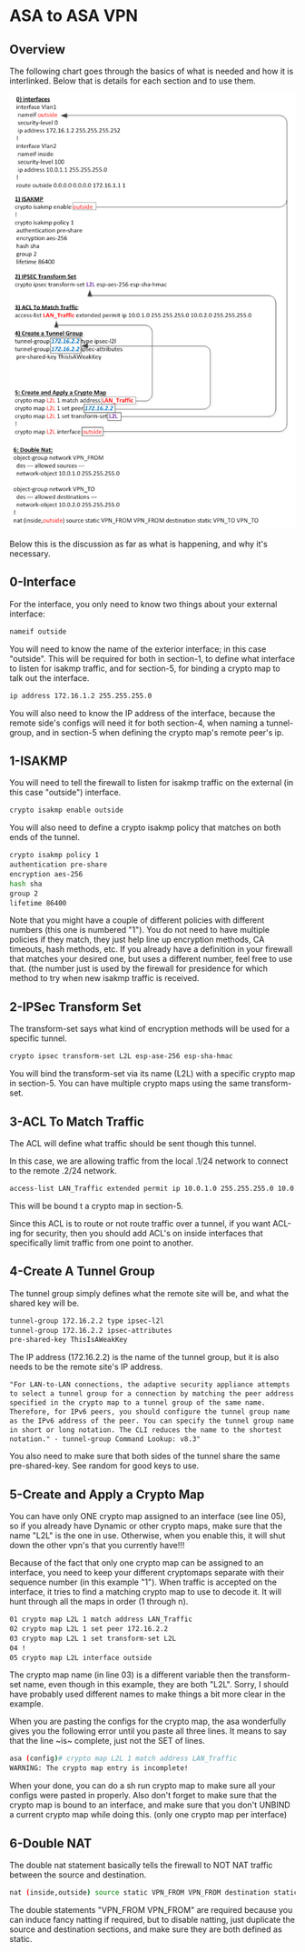 # ASA to ASA VPN

## Overview

The following chart goes through the basics of what is needed and how it is interlinked. Below that is details for each section and to use them.

![s](./assets/img/asa-vpn-1.png)

Below this is the discussion as far as what is happening, and why it's necessary.

## 0-Interface

For the interface, you only need to know two things about your external interface:

```bash
nameif outside
```

You will need to know the name of the exterior interface; in this case "outside". This will be required for both in section-1, to define what interface to listen for isakmp traffic, and for section-5, for binding a crypto map to talk out the interface.

```bash
ip address 172.16.1.2 255.255.255.0
```

You will also need to know the IP address of the interface, because the remote side's configs will need it for both section-4, when naming a tunnel-group, and in section-5 when defining the crypto map's remote peer's ip.

## 1-ISAKMP

You will need to tell the firewall to listen for isakmp traffic on the external (in this case "outside") interface.

```bash
crypto isakmp enable outside
```

You will also need to define a crypto isakmp policy that matches on both ends of the tunnel.

```bash
crypto isakmp policy 1
authentication pre-share
encryption aes-256
hash sha
group 2
lifetime 86400
```

Note that you might have a couple of different policies with different numbers (this one is numbered "1"). You do not need to have multiple policies if they match, they just help line up encryption methods, CA timeouts, hash methods, etc. If you already have a definition in your firewall that matches your desired one, but uses a different number, feel free to use that. (the number just is used by the firewall for presidence for which method to try when new isakmp traffic is received.

## 2-IPSec Transform Set

The transform-set says what kind of encryption methods will be used for a specific tunnel.

```bash
crypto ipsec transform-set L2L esp-ase-256 esp-sha-hmac
```

You will bind the transform-set via its name (L2L) with a specific crypto map in section-5. You can have multiple crypto maps using the same transform-set.

## 3-ACL To Match Traffic

The ACL will define what traffic should be sent though this tunnel.

In this case, we are allowing traffic from the local .1/24 network to connect to the remote .2/24 network.

```bash
access-list LAN_Traffic extended permit ip 10.0.1.0 255.255.255.0 10.0.2.0 255.255.255.0
```

This will be bound t a crypto map in section-5.

Since this ACL is to route or not route traffic over a tunnel, if you want ACL-ing for security, then you should add ACL's on inside interfaces that specifically limit traffic from one point to another.

## 4-Create A Tunnel Group

The tunnel group simply defines what the remote site will be, and what the shared key will be.

```bash
tunnel-group 172.16.2.2 type ipsec-l2l
tunnel-group 172.16.2.2 ipsec-attributes
pre-shared-key ThisIsAWeakKey
```

The IP address (172.16.2.2) is the name of the tunnel group, but it is also needs to be the remote site's IP address.

    "For LAN-to-LAN connections, the adaptive security appliance attempts to select a tunnel group for a connection by matching the peer address specified in the crypto map to a tunnel group of the same name. Therefore, for IPv6 peers, you should configure the tunnel group name as the IPv6 address of the peer. You can specify the tunnel group name in short or long notation. The CLI reduces the name to the shortest notation." - tunnel-group Command Lookup: v8.3"

You also need to make sure that both sides of the tunnel share the same pre-shared-key. See random for good keys to use.

## 5-Create and Apply a Crypto Map

You can have only ONE crypto map assigned to an interface (see line 05), so if you already have Dynamic or other crypto maps, make sure that the name "L2L" is the one in use. Otherwise, when you enable this, it will shut down the other vpn's that you currently have!!!

Because of the fact that only one crypto map can be assigned to an interface, you need to keep your different cryptomaps separate with their sequence number (in this example "1"). When traffic is accepted on the interface, it tries to find a matching crypto map to use to decode it. It will hunt through all the maps in order (1 through n).

```bash
01 crypto map L2L 1 match address LAN_Traffic
02 crypto map L2L 1 set peer 172.16.2.2
03 crypto map L2L 1 set transform-set L2L
04 !
05 crypto map L2L interface outside
```

The crypto map name (in line 03) is a different variable then the transform-set name, even though in this example, they are both "L2L".  Sorry, I should have probably used different names to make things a bit more clear in the example.

When you are pasting the configs for the crypto map, the asa wonderfully gives you the following error until you paste all three lines.  It means to say that the line ~is~ complete, just not the SET of lines.  

```bash
asa (config)# crypto map L2L 1 match address LAN_Traffic
WARNING: The crypto map entry is incomplete!
```

When your done, you can do a sh run crypto map to make sure all your configs were pasted in properly.  Also don't forget to make sure that the crypto map is bound to an interface, and make sure that you don't UNBIND a current crypto map while doing this.  (only one crypto map per interface)

## 6-Double NAT

The double nat statement basically tells the firewall to NOT NAT traffic between the source and destination.  

```bash
nat (inside,outside) source static VPN_FROM VPN_FROM destination static VPN_TO VPN_TO
```

The double statements "VPN_FROM VPN_FROM" are required because you can induce fancy natting if required, but to disable natting, just duplicate the source and destination sections, and make sure they are both defined as static.
